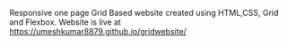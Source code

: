 Responsive one page Grid Based website created using HTML,CSS, Grid and Flexbox. Website is live at https://umeshkumar8879.github.io/gridwebsite/
